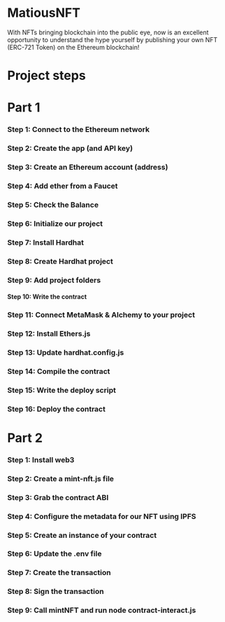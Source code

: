 # MatiousNFT

With NFTs bringing blockchain into the public eye, now is an excellent opportunity to understand the hype yourself by publishing your own NFT (ERC-721 Token) on the Ethereum blockchain!
 
# Project steps

# Part 1
### Step 1: Connect to the Ethereum network
### Step 2: Create the app (and API key)
### Step 3: Create an Ethereum account (address)
### Step 4: Add ether from a Faucet
### Step 5: Check the Balance
### Step 6: Initialize our project
### Step 7: Install Hardhat
### Step 8: Create Hardhat project
### Step 9: Add project folders
#### Step 10: Write the contract
### Step 11: Connect MetaMask & Alchemy to your project
### Step 12: Install Ethers.js
### Step 13: Update hardhat.config.js
### Step 14: Compile the contract
### Step 15: Write the deploy script
### Step 16: Deploy the contract

# Part 2
### Step 1: Install web3
### Step 2: Create a mint-nft.js file
### Step 3: Grab the contract ABI
### Step 4: Configure the metadata for our NFT using IPFS
### Step 5: Create an instance of your contract
### Step 6: Update the .env file
### Step 7: Create the transaction
### Step 8: Sign the transaction
### Step 9: Call mintNFT and run node contract-interact.js
